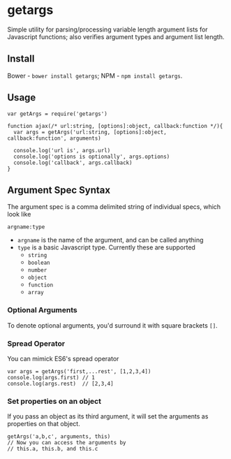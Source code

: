 getargs
=======

Simple utility for parsing/processing variable length argument lists for Javascript functions; also verifies argument types and argument list length.

## Install

Bower - `bower install getargs`; NPM - `npm install getargs`.

## Usage

    var getArgs = require('getargs')

    function ajax(/* url:string, [options]:object, callback:function */){
      var args = getArgs('url:string, [options]:object, callback:function', arguments)

      console.log('url is', args.url)
      console.log('options is optionally', args.options)
      console.log('callback', args.callback)
    }

## Argument Spec Syntax

The argument spec is a comma delimited string of individual specs, which look like

    argname:type

* `argname` is the name of the argument, and can be called anything
* `type` is a basic Javascript type. Currently these are supported
  * `string`
  * `boolean`
  * `number`
  * `object`
  * `function`
  * `array`

### Optional Arguments

To denote optional arguments, you'd surround it with square brackets `[]`.

### Spread Operator

You can mimick ES6's spread operator

    var args = getArgs('first,...rest', [1,2,3,4])
    console.log(args.first) // 1
    console.log(args.rest)  // [2,3,4]

### Set properties on an object

If you pass an object as its third argument, it will set the arguments as properties on that object.

    getArgs('a,b,c', arguments, this)
    // Now you can access the arguments by
    // this.a, this.b, and this.c
    